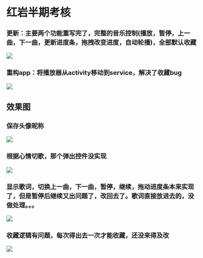 # 红岩半期考核
### 更新：主要两个功能重写完了，完整的音乐控制(播放，暂停，上一曲，下一曲，更新进度条，拖拽改变进度，自动轮播)，全部默认收藏
![](http://ww1.sinaimg.cn/mw690/006nwaiFly1g38ynlr2jbg30cv0o4e86.gif)
### 重构app：将播放器从activity移动到service，解决了收藏bug
![](http://ww1.sinaimg.cn/large/006nwaiFly1g38b3bmzfbj30jg0jg75w.jpg)
## 效果图
### 保存头像昵称
![](http://ww1.sinaimg.cn/large/006nwaiFly1g373cnweuzg30a00jux6p.gif)
### 根据心情切歌，那个弹出控件没实现
![](http://ww1.sinaimg.cn/large/006nwaiFly1g373kd1fjng30a00jue81.gif)
### 显示歌词，切换上一曲，下一曲，暂停，继续，拖动进度条本来实现了，但是暂停后继续又出问题了，改回去了。歌词直接放进去的，没做处理。。。
![](http://ww1.sinaimg.cn/large/006nwaiFly1g373m1mpdzg30a00jue7h.gif)
### 收藏逻辑有问题，每次得出去一次才能收藏，还没来得及改
![](http://ww1.sinaimg.cn/large/006nwaiFly1g373feiefog30a00jue81.gif)
